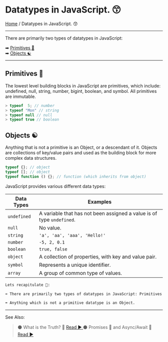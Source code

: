 # Datatypes in JavaScript. 😙

[Home](../README.md) / Datatypes in JavaScript. 😙

---

There are primarily two types of datatypes in JavaScript:

➡ [Primitives 💫](#primitives-)  
➡ [Objects ☯](#objects-)

---

## Primitives 💫

The lowest level building blocks in JavaScript are primitives, which include: undefined, null, string, number, bigint, boolean, and symbol. All primitives are immutable.

```js
> typeof  5; // number
> typeof "Mon" // string
> typeof null // null
> typeof true // boolean
```

## Objects ☯

Anything that is not a primitive is an Object, or a descendant of it. Objects are collections of key/value pairs and used as the building block for more complex data structures.

```js
typeof {}; // object
typeof []; // object
typeof function () {}; // function (which inherits from object)
```

JavaScript provides various different data types:

| Data Types  | Examples                                                              |
| ----------- | --------------------------------------------------------------------- |
| `undefined` | A variable that has not been assigned a value is of type `undefined`. |
| `null`      | No value.                                                             |
| `string`    | `'a', 'aa', 'aaa', 'Hello!'`                                          |
| `number`    | `-5, 2, 0.1`                                                          |
| `boolean`   | `true, false`                                                         |
| `object`    | A collection of properties, with key and value pair.                  |
| `symbol`    | Represents a unique identifier.                                       |
| `array`     | A group of common type of values.                                     |

```md
Lets recapitulate 📝:

➡ There are primarily two types of datatypes in JavaScript: Primitives and Objects.

➡ Anything which is not a primitive datatype is an Object.
```

---

See Also:

> ⚫ What is the Truth? 🤥 [ Read ▶ ](/what-is-the-truth.md)
> ⚫ Promises 🤝 and Async/Await 🤯 [ Read ▶ ](/promises.md)
